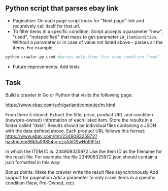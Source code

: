 ## Python script that parses ebay link

- Pagination: On each page script looks for "Next page" link and recursively call itself for that url.
- To filter items in a specific condition: Script accepts a parameter "new", "used", "notspecified" that maps to get-parameter `LH_ItemCondition`. Without a parameter or in case of value not listed above - parses all the items. For example,
```sh
python crawler.py used #parses only items that have condition "used"
```
- Future improvements: Add tests

## Task
Build a crawler in Go or Python that visits the following page:

https://www.ebay.com/sch/garlandcomputer/m.html

From there it should:
Extract the title, price, product URL and condition (new/pre-owned) information of each listed item.
Store the results in a folder called “data”.
Results should be individual files containing a JSON with the data defined above.
Each product URL follows this format:
https://www.ebay.com/itm/234908325972?hash=item36b1a09854:g:czcAAOSwHoRlFfxf

In which the ITEM ID is: 234908325972
Use the item ID as the filename for the result file.
For example: the file 234908325972.json should contain a json formatted in this way:


Bonus points:
Make the crawler write the result files asynchronously
Add support for pagination
Add a parameter to only crawl items in a specific condition (New, Pre-Owned, etc).

